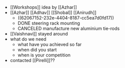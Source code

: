 - [[Workshops]] idea by [[Azhar]]
- [[Azhar]] [[Adhav]] [[Shobal]] [[Anirudh]]
	- ((62067152-232e-4404-8187-cc5ea7d0fd17))
	- DONE steering rack mounting
	- CANCELED manufacture new aluminium tie-rods
- [[Vaishnavi]] stayed around
- what do we need
	- what have you achieved so far
	- when did you start
	- when is your competition
- contacted [[Pirelli]]??